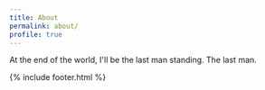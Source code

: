 ```yaml
---
title: About
permalink: about/
profile: true
---
```


At the end of the world, I'll be the last man standing. The last man.

{% include footer.html %}